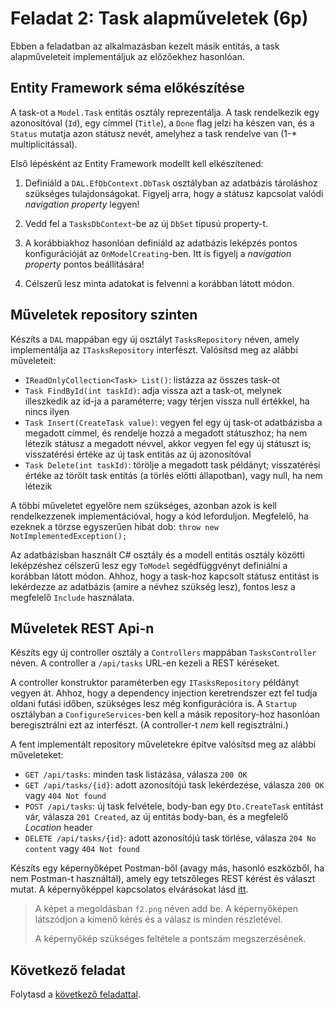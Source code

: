 # Feladat 2: Task alapműveletek (6p)

Ebben a feladatban az alkalmazásban kezelt másik entitás, a task alapműveleteit implementáljuk az előzőekhez hasonlóan.

## Entity Framework séma előkészítése

A task-ot a `Model.Task` entitás osztály reprezentálja. A task rendelkezik egy azonosítóval (`Id`), egy címmel (`Title`), a `Done` flag jelzi ha készen van, és a `Status` mutatja azon státusz nevét, amelyhez a task rendelve van (1-\* multiplicitással).

Első lépésként az Entity Framework modellt kell elkészítened:

1. Definiáld a `DAL.EfDbContext.DbTask` osztályban az adatbázis tároláshoz szükséges tulajdonságokat. Figyelj arra, hogy a státusz kapcsolat valódi _navigation property_ legyen!

1. Vedd fel a `TasksDbContext`-be az új `DbSet` típusú property-t.

1. A korábbiakhoz hasonlóan definiáld az adatbázis leképzés pontos konfigurációját az `OnModelCreating`-ben. Itt is figyelj a _navigation property_ pontos beállítására!

1. Célszerű lesz minta adatokat is felvenni a korábban látott módon.

## Műveletek repository szinten

Készíts a `DAL` mappában egy új osztályt `TasksRepository` néven, amely implementálja az `ITasksRepository` interfészt. Valósítsd meg az alábbi műveleteit:

- `IReadOnlyCollection<Task> List()`: listázza az összes task-ot
- `Task FindById(int taskId)`: adja vissza azt a task-ot, melynek illeszkedik az id-ja a paraméterre; vagy térjen vissza null értékkel, ha nincs ilyen
- `Task Insert(CreateTask value)`: vegyen fel egy új task-ot adatbázisba a megadott címmel, és rendelje hozzá a megadott státuszhoz; ha nem létezik státusz a megadott névvel, akkor vegyen fel egy új státuszt is; visszatérési értéke az új task entitás az új azonosítóval
- `Task Delete(int taskId)`: törölje a megadott task példányt; visszatérési értéke az törölt task entitás (a törlés előtti állapotban), vagy null, ha nem létezik

A többi műveletet egyelőre nem szükséges, azonban azok is kell rendelkezzenek implementációval, hogy a kód leforduljon. Megfelelő, ha ezeknek a törzse egyszerűen hibát dob: `throw new NotImplementedException();`

Az adatbázisban használt C# osztály és a modell entitás osztály közötti leképzéshez célszerű lesz egy `ToModel` segédfüggvényt definiálni a korábban látott módon. Ahhoz, hogy a task-hoz kapcsolt státusz entitást is lekérdezze az adatbázis (amire a névhez szükség lesz), fontos lesz a megfelelő `Include` használata.

## Műveletek REST Api-n

Készíts egy új controller osztály a `Controllers` mappában `TasksController` néven. A controller a `/api/tasks` URL-en kezeli a REST kéréseket.

A controller konstruktor paraméterben egy `ITasksRepository` példányt vegyen át. Ahhoz, hogy a dependency injection keretrendszer ezt fel tudja oldani futási időben, szükséges lesz még konfigurációra is. A `Startup` osztályban a `ConfigureServices`-ben kell a másik repository-hoz hasonlóan beregisztrálni ezt az interfészt. (A controller-t _nem_ kell regisztrálni.)

A fent implementált repository műveletekre építve valósítsd meg az alábbi műveleteket:

- `GET /api/tasks`: minden task listázása, válasza `200 OK`
- `GET /api/tasks/{id}`: adott azonosítójú task lekérdezése, válasza `200 OK` vagy `404 Not found`
- `POST /api/tasks`: új task felvétele, body-ban egy `Dto.CreateTask` entitást vár, válasza `201 Created`, az új entitás body-ban, és a megfelelő _Location_ header
- `DELETE /api/tasks/{id}`: adott azonosítójú task törlése, válasza `204 No content` vagy `404 Not found`

Készíts egy képernyőképet Postman-ből (avagy más, hasonló eszközből, ha nem Postman-t használtál), amely egy tetszőleges REST kérést és választ mutat. A képernyőképpel kapcsolatos elvárásokat lásd [itt](../README.md#képernyőképek).

> A képet a megoldásban `f2.png` néven add be. A képernyőképen látszódjon a kimenő kérés és a válasz is minden részletével.
>
> A képernyőkép szükséges feltétele a pontszám megszerzésének.

## Következő feladat

Folytasd a [következő feladattal](Feladat-3.md).
